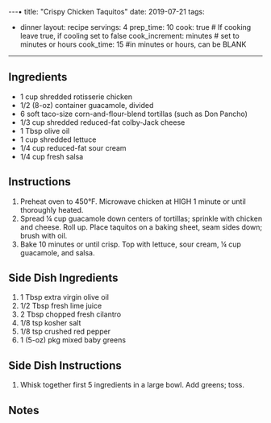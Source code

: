 ---• 
title: "Crispy Chicken Taquitos"
date: 2019-07-21
tags: 
  - dinner
layout: recipe
servings: 4
prep_time: 10
cook: true # If cooking leave true, if cooling set to false
cook_increment: minutes # set to minutes or hours
cook_time: 15 #in minutes or hours, can be BLANK
---

## Ingredients

- 1 cup shredded rotisserie chicken
- 1/2 (8-oz) container guacamole, divided
- 6 soft taco-size corn-and-flour-blend tortillas (such as Don Pancho) 
- 1/3 cup shredded reduced-fat colby-Jack cheese
- 1 Tbsp olive oil
- 1 cup shredded lettuce
- 1/4 cup reduced-fat sour cream
- 1/4 cup fresh salsa


## Instructions

1. Preheat oven to 450°F. Microwave chicken at HIGH 1 minute or until thoroughly heated.
1. Spread ¼ cup guacamole down centers of tortillas; sprinkle with chicken and cheese. Roll up. Place taquitos on a baking sheet, seam sides down; brush with oil.
1. Bake 10 minutes or until crisp. Top with lettuce, sour cream, ¼ cup guacamole, and salsa.

## Side Dish Ingredients

1. 1 Tbsp extra virgin olive oil
1. 1/2 Tbsp fresh lime juice
1. 2 Tbsp chopped fresh cilantro
1. 1/8 tsp kosher salt
1. 1/8 tsp crushed red pepper
1. 1 (5-oz) pkg mixed baby greens

## Side Dish Instructions

1. Whisk together first 5 ingredients in a large bowl. Add greens; toss.

## Notes


